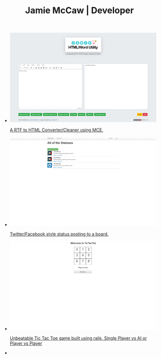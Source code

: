 ﻿---
layout: default
title: Jamie McCaw | Developer
---
<section>
    <ul id="gallery">
        <li>
            <a href="text-editor.html" target="_blank">
                <img src="assets/images/word-cleaner-screen-shot.png" alt="Screen Shot of Word-HTML Cleaner">
                <p>A RTF to HTML Converter/Cleaner using MCE.</p>
            </a>
        </li>
        <li>
            <a href="https://treeter.herokuapp.com/" target="_blank">
                <img src="assets/images/treeter-screen-shot.png" alt="Screenshot of Treeter">
                <p>Twitter/Facebook style status posting to a board.</p>
            </a>
        </li>
        <li>
            <a href="https://rail-tic-tac-toe.herokuapp.com/" target="_blank">
                <img src="assets/images/unbeatable-tic-tac-toe-in-ruby-screen-shot.png" alt="Screenshot from Rails TicTacToe App">
                <p>Unbeatable Tic Tac Toe game built using rails, Single Player vs AI or Player vs Player</p>
            </a>
        </li>
        <li>
    </ul>
</section>
